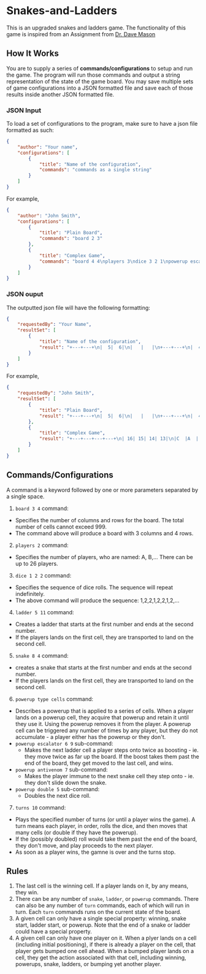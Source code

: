 # Snakes-and-Ladders
This is an upgraded snakes and ladders game. The functionality of this game is inspired from an Assignment from [Dr. Dave Mason](http://cps506.sarg.ryerson.ca/current/)

## How It Works
You are to supply a series of **commands/configurations** to setup and run the game. The program will run those commands and output a string representation of the state of the game board. You may save multiple sets of game configurations into a JSON formatted file and save each of those results inside another JSON formatted file.

### JSON Input
To load a set of configurations to the program, make sure to have a json file formatted as such:  
```json
{
    "author": "Your name",
    "configurations": [
        {
            "title": "Name of the configuration",
            "commands": "commands as a single string"
        }
    ]
}
```
For example,
```json
{
    "author": "John Smith",
    "configurations": [
        {
            "title": "Plain Board",
            "commands": "board 2 3"
        },
        {
            "title": "Complex Game",
            "commands": "board 4 4\nplayers 3\ndice 3 2 1\npowerup escalator 4\npowerup double 6\nsnake 12 1\nladder 8 10\nturns 1\npowerup antivenom 1\nsnake 10 2\nturns 3\npowerup antivenom 9\npowerup double 11\nturns 4\npowerup double 14\nturns 2"
        }
    ]
}
``` 

### JSON ouput
The outputted json file will have the following formatting:
```json
{
    "requestedBy": "Your Name",
    "resultSet": [
        {
            "title": "Name of the configuration",
            "result": "+---+---+\n|  5|  6|\n|   |   |\n+---+---+\n|  4|  3|\n|   |   |\n+---+---+\n|  1|  2|\n|   |   |\n+---+---+\n"
        }
    ]
}
```
For example,
```json
{
    "requestedBy": "John Smith",
    "resultSet": [
        {
            "title": "Plain Board",
            "result": "+---+---+\n|  5|  6|\n|   |   |\n+---+---+\n|  4|  3|\n|   |   |\n+---+---+\n|  1|  2|\n|   |   |\n+---+---+\n"
        },
        {
            "title": "Complex Game",
            "result": "+---+---+---+---+\n| 16| 15| 14| 13|\n|C  |A  | d |   |\n+---+---+---+---+\n|  9| 10| 11| 12|\n| a |  S| d |  S|\n+---+---+---+---+\n|  8|  7|  6|  5|\n|  L|   | d |   |\n+---+---+---+---+\n|  1|  2|  3|  4|\n| a |   |   |Be |\n+---+---+---+---+\nPlayer C won\n"
        }
    ]
}
```

## Commands/Configurations
A command is a keyword followed by one or more parameters separated by a single space.  
1. `board 3 4` command:  
  - Specifies the number of columns and rows for the board. The total number of cells cannot exceed 999.
  - The command above will produce a board with 3 columns and 4 rows.
2. `players 2` command:  
  - Specifies the number of players, who are named: A, B,... There can be up to 26 players.  
3. `dice 1 2 2` command:  
  - Specifies the sequence of dice rolls. The sequence will repeat indefinitely.
  - The above command will produce the sequence: 1,2,2,1,2,2,1,2,...
4. `ladder 5 11` command:
  - Creates a ladder that starts at the first number and ends at the second number.
  - If the players lands on the first cell, they are transported to land on the second cell.
5. `snake 8 4` command:
  - creates a snake that starts at the first number and ends at the second number.
  - If the players lands on the first cell, they are transported to land on the second cell.
6. `powerup type cells` command:
  - Describes a powerup that is applied to a series of cells. When a player lands on a powerup cell, they acquire that powerup and retain it until they use it. Using the powerup removes it from the player. A powerup cell can be triggered any number of times by any player, but they do not accumulate - a player either has the powerup or they don't.
  - `powerup escalator 6 9` sub-command:
    - Makes the next ladder cell a player steps onto twice as boosting - ie. they move twice as far up the board. If the boost takes them past the end of the board, they get moved to the last cell, and wins.
  - `powerup antivenom 7` sub-command:
    - Makes the player immune to the next snake cell they step onto - ie. they don't slide down the snake.
  - `powerup double 5` sub-command:
    - Doubles the next dice roll.
7. `turns 10` command:
  - Plays the specified number of turns (or until a player wins the game). A turn means each player, in order, rolls the dice, and then moves that many cells (or double if they have the powerup).
  - If the (possibly doubled) roll would take them past the end of the board, they don't move, and play proceeds to the next player.
  - As soon as a player wins, the gamne is over and the turns stop.
  
## Rules
1. The last cell is the winning cell. If a player lands on it, by any means, they win.
2. There can be any number of `snake`, `ladder`, or `powerup` commands. There can also be any number of `turn` commands, each of which will run in turn. Each `turn` commands runs on the current state of the board.
3. A given cell can only have a single special property: winning, snake start, ladder start, or powerup. Note that the end of a snake or ladder could have a special property.
4. A given cell can only have one player on it. When a plyer lands on a cell (including initial positioning), if there is already a player on the cell, that player gets bumped one cell ahead. When a bumped player lands on a cell, they get the action associated with that cell, including winning, powerups, snake, ladders, or bumping yet another player.
  
